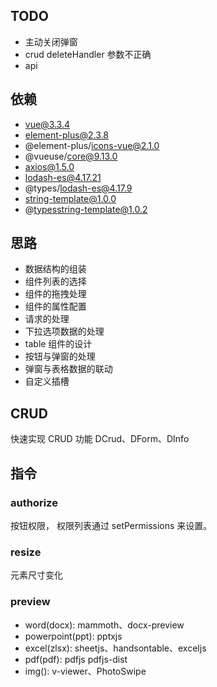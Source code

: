 ## TODO
- 主动关闭弹窗
- crud deleteHandler 参数不正确
- api

## 依赖
- vue@3.3.4
- element-plus@2.3.8
- @element-plus/icons-vue@2.1.0
- @vueuse/core@9.13.0
- axios@1.5.0
- lodash-es@4.17.21
- @types/lodash-es@4.17.9
- string-template@1.0.0
- @typesstring-template@1.0.2

## 思路
- 数据结构的组装
- 组件列表的选择
- 组件的拖拽处理
- 组件的属性配置
- 请求的处理
- 下拉选项数据的处理
- table 组件的设计
- 按钮与弹窗的处理
- 弹窗与表格数据的联动
- 自定义插槽

## CRUD
快速实现 CRUD 功能 DCrud、DForm、DInfo

## 指令
### authorize
按钮权限， 权限列表通过 setPermissions 来设置。
### resize
元素尺寸变化

### preview
- word(docx): mammoth、docx-preview
- powerpoint(ppt): pptxjs
- excel(zlsx): sheetjs、handsontable、exceljs
- pdf(pdf): pdfjs pdfjs-dist
- img(): v-viewer、PhotoSwipe


